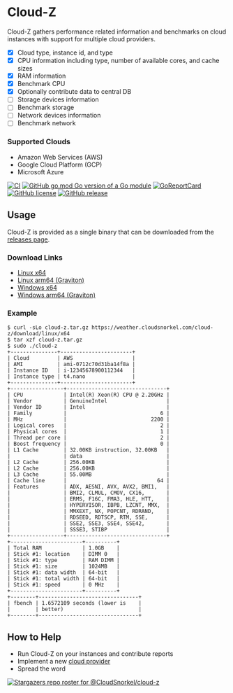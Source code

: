 # Cloud-Z

Cloud-Z gathers performance related information and benchmarks on cloud instances with support for multiple cloud providers.

- [x] Cloud type, instance id, and type
- [x] CPU information including type, number of available cores, and cache sizes
- [x] RAM information
- [x] Benchmark CPU
- [x] Optionally contribute data to central DB
- [ ] Storage devices information
- [ ] Benchmark storage
- [ ] Network devices information
- [ ] Benchmark network

### Supported Clouds

* Amazon Web Services (AWS)
* Google Cloud Platform (GCP)
* Microsoft Azure

[![CI](https://github.com/CloudSnorkel/cloud-z/actions/workflows/goreleaser.yml/badge.svg)](https://github.com/CloudSnorkel/cloud-z/actions/workflows/goreleaser.yml) [![GitHub go.mod Go version of a Go module](https://img.shields.io/github/go-mod/go-version/CloudSnorkel/cloud-z.svg)](https://github.com/CloudSnorkel/cloud-z)
 [![GoReportCard](https://goreportcard.com/badge/github.com/CloudSnorkel/cloud-z)](https://goreportcard.com/report/github.com/CloudSnorkel/cloud-z) [![GitHub license](https://img.shields.io/github/license/CloudSnorkel/cloud-z.svg)](https://github.com/CloudSnorkel/cloud-z/blob/main/LICENSE) [![GitHub release](https://img.shields.io/github/release/CloudSnorkel/cloud-z.svg)](https://GitHub.com/CloudSnorkel/cloud-z/releases/)

## Usage

Cloud-Z is provided as a single binary that can be downloaded from the [releases page](https://github.com/CloudSnorkel/cloud-z/releases).

### Download Links

* [Linux x64](https://weather.cloudsnorkel.com/cloud-z/download/linux/x64)
* [Linux arm64 (Graviton)](https://weather.cloudsnorkel.com/cloud-z/download/linux/arm64)
* [Windows x64](https://weather.cloudsnorkel.com/cloud-z/download/windows/x64)
* [Windows arm64 (Graviton)](https://weather.cloudsnorkel.com/cloud-z/download/windows/arm64)

### Example

```
$ curl -sLo cloud-z.tar.gz https://weather.cloudsnorkel.com/cloud-z/download/linux/x64
$ tar xzf cloud-z.tar.gz
$ sudo ./cloud-z
+---------------+-----------------------+
| Cloud         | AWS                   |
| AMI           | ami-0712c70d31ba14f8a |
| Instance ID   | i-12345678900112344   |
| Instance type | t4.nano               |
+---------------+-----------------------+
+-----------------+--------------------------------+
| CPU             | Intel(R) Xeon(R) CPU @ 2.20GHz |
| Vendor          | GenuineIntel                   |
| Vendor ID       | Intel                          |
| Family          |                              6 |
| MHz             |                           2200 |
| Logical cores   |                              2 |
| Physical cores  |                              1 |
| Thread per core |                              2 |
| Boost frequency |                              0 |
| L1 Cache        | 32.00KB instruction, 32.00KB   |
|                 | data                           |
| L2 Cache        | 256.00KB                       |
| L2 Cache        | 256.00KB                       |
| L3 Cache        | 55.00MB                        |
| Cache line      |                             64 |
| Features        | ADX, AESNI, AVX, AVX2, BMI1,   |
|                 | BMI2, CLMUL, CMOV, CX16,       |
|                 | ERMS, F16C, FMA3, HLE, HTT,    |
|                 | HYPERVISOR, IBPB, LZCNT, MMX,  |
|                 | MMXEXT, NX, POPCNT, RDRAND,    |
|                 | RDSEED, RDTSCP, RTM, SSE,      |
|                 | SSE2, SSE3, SSE4, SSE42,       |
|                 | SSSE3, STIBP                   |
+-----------------+--------------------------------+
+-----------------------+----------+
| Total RAM             | 1.0GB    |
| Stick #1: location    | DIMM 0   |
| Stick #1: type        | RAM DIMM |
| Stick #1: size        | 1024MB   |
| Stick #1: data width  | 64-bit   |
| Stick #1: total width | 64-bit   |
| Stick #1: speed       | 0 MHz    |
+-----------------------+----------+
+--------+--------------------------------+
| fbench | 1.6572109 seconds (lower is    |
|        | better)                        |
+--------+--------------------------------+
```

## How to Help

* Run Cloud-Z on your instances and contribute reports
* Implement a new [cloud provider](providers/provider.go)
* Spread the word

[![Stargazers repo roster for @CloudSnorkel/cloud-z](https://reporoster.com/stars/CloudSnorkel/cloud-z)](https://github.com/CloudSnorkel/cloud-z/stargazers)